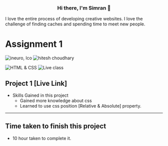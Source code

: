 <h3 align="center">
Hi there, I'm Simran</a> 👋
</h3>

I love the entire process of developing creative websites. I love the challenge of finding caches and spending time to meet new people. 


# Assignment 1

![ineuro, lco](https://img.shields.io/badge/iNeuron-LCO-blue)
![hitesh choudhary](https://img.shields.io/badge/Hitesh--Choudhary-Full--stack--JS--bootcamp-red)

![HTML & CSS](https://img.shields.io/badge/HTML-CSS-orange)
![Live class](https://img.shields.io/badge/LIVE--CLASS-PROJECT--1-lightgrey)



## Project 1 [Live Link]

-   Skills Gained in this project
    -  Gained more knowledge about css
    -  Learned to use css position [Relative & Absolute] property.

---

## Time taken to finish this project

-   10 hour taken to complete it.

